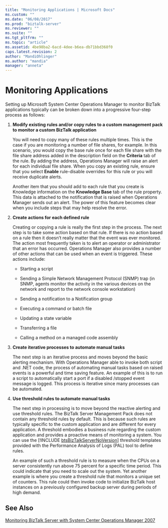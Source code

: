 ```yaml
---
title: "Monitoring Applications | Microsoft Docs"
ms.custom: ""
ms.date: "06/08/2017"
ms.prod: "biztalk-server"
ms.reviewer: ""
ms.suite: ""
ms.tgt_pltfrm: ""
ms.topic: "article"
ms.assetid: 4be98ba2-6acd-4dee-b6ea-db71bbd368f0
caps.latest.revision: 2
author: "MandiOhlinger"
ms.author: "mandia"
manager: "anneta"
---
```

# Monitoring Applications
Setting up Microsoft System Center Operations Manager to monitor BizTalk applications typically can be broken down into a progressive four-step process as follows:  
  
1. **Modify existing rules and/or copy rules to a custom management pack to monitor a custom BizTalk application**  
  
    You will need to copy many of these rules multiple times. This is the case if you are monitoring a number of file shares, for example. In this scenario, you would copy the base rule once for each file share with the file share address added in the description field on the **Criteria** tab of the rule. By adding the address, Operations Manager will raise an alert for each individual file share. When you copy an existing rule, ensure that you select **Enable** rule-disable overrides for this rule or you will receive duplicate alerts.  
  
    Another item that you should add to each rule that you create is Knowledge information on the **Knowledge Base** tab of the rule property. This data is attached to the notification that is raised when Operations Manager sends out an alert. The power of this feature becomes clear when you include steps that may help resolve the error.  
  
2. **Create actions for each defined rule**  
  
    Creating or copying a rule is really the first step in the process. The next step is to take some action based on that rule. If there is no action based on a rule then it doesn’t really matter that the event was ever monitored. The action most frequently taken is to alert an operator or administrator that an error has occurred. Operations Manager also provides a number of other actions that can be used when an event is triggered. These actions include:  
  
   -   Starting a script  
  
   -   Sending a Simple Network Management Protocol (SNMP) trap (in SNMP, agents monitor the activity in the various devices on the network and report to the network console workstation)  
  
   -   Sending a notification to a Notification group  
  
   -   Executing a command or batch file  
  
   -   Updating a state variable  
  
   -   Transferring a file  
  
   -   Calling a method on a managed code assembly  
  
3. **Create iterative processes to automate manual tasks**  
  
    The next step is an iterative process and moves beyond the basic alerting mechanism. With Operations Manager able to invoke both script and .NET code, the process of automating manual tasks based on raised events is a powerful and time saving feature. An example of this is to run a script to automatically start a port if a disabled /stopped event message is logged. This process is iterative since many processes can be automated.  
  
4. **Use threshold rules to automate manual tasks**  
  
    The next step in processing is to move beyond the reactive alerting and use threshold rules. The BizTalk Server Management Pack does not contain any threshold rules by default. This is because such rules are typically specific to the custom application and are different for every application. A threshold embodies a business rule regarding the custom application and provides a proactive means of monitoring a system. You can use the [!INCLUDE [btsBizTalkServerNoVersion](../includes/btsbiztalkservernoversion-md.md)] threshold templates provided with the Performance Analysis of Logs (PAL) tool to define rules.  
  
    An example of such a threshold rule is to measure when the CPUs on a server consistently run above 75 percent for a specific time period. This could indicate that you need to scale out the system. Yet another example is where you create a threshold rule that monitors a unique set of counters. This rule could then invoke code to initialize BizTalk host instances on a previously configured backup server during periods of high demand.  
  
## See Also  
 [Monitoring BizTalk Server with System Center Operations Manager 2007](../technical-guides/monitoring-biztalk-server-with-system-center-operations-manager-2007.md)